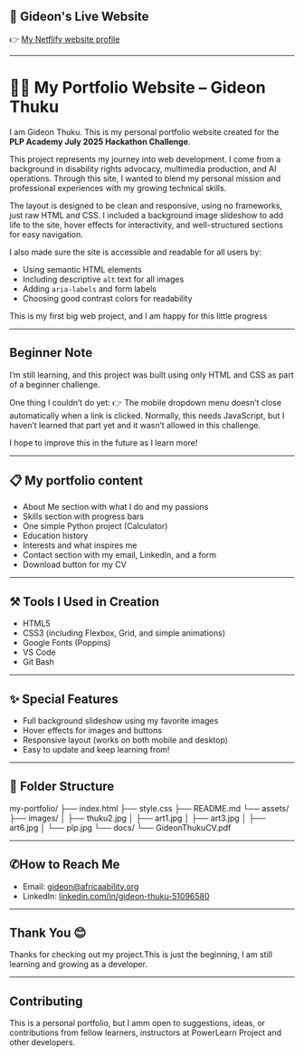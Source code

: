 ## 🔎 Gideon's Live Website

👉 [My Netflify website profile](https://gideonthukuprofile.netlify.app/) 

---

# 💼🌐 My Portfolio Website – Gideon Thuku
I am Gideon Thuku. This is my personal portfolio website created for the **PLP Academy July 2025 Hackathon Challenge**. 

This project represents my journey into web development. I come from a background in disability rights advocacy, multimedia production, and AI operations. Through this site, I wanted to blend my personal mission and professional experiences with my growing technical skills.

The layout is designed to be clean and responsive, using no frameworks, just raw HTML and CSS. I included a background image slideshow to add life to the site, hover effects for interactivity, and well-structured sections for easy navigation.

I also made sure the site is accessible and readable for all users by:
- Using semantic HTML elements
- Including descriptive `alt` text for all images
- Adding `aria-labels` and form labels
- Choosing good contrast colors for readability

This is my first big web project, and I am happy for this little progress

---

## Beginner Note
I’m still learning, and this project was built using only HTML and CSS as part of a beginner challenge.

One thing I couldn’t do yet:
👉 The mobile dropdown menu doesn’t close automatically when a link is clicked. Normally, this needs JavaScript, but I haven’t learned that part yet and it wasn’t allowed in this challenge.

I hope to improve this in the future as I learn more!

---

## 📋 My portfolio content

- About Me section with what I do and my passions
- Skills section with progress bars
- One simple Python project (Calculator)
- Education history
- Interests and what inspires me
- Contact section with my email, LinkedIn, and a form
- Download button for my CV

---

## ⚒️ Tools I Used in Creation

- HTML5
- CSS3 (including Flexbox, Grid, and simple animations)
- Google Fonts (Poppins)
- VS Code
- Git Bash

---

## ✨ Special Features

- Full background slideshow using my favorite images
- Hover effects for images and buttons
- Responsive layout (works on both mobile and desktop)
- Easy to update and keep learning from!

---

## 📂 Folder Structure

my-portfolio/
├── index.html
├── style.css
├── README.md
└── assets/
├── images/
│ ├── thuku2.jpg
│ ├── art1.jpg
│ ├── art3.jpg
│ ├── art6.jpg
│ └── plp.jpg
└── docs/
└── GideonThukuCV.pdf


---

## ✆How to Reach Me

- Email: [gideon@africaability.org](mailto:gideon@africaability.org)
- LinkedIn: [linkedin.com/in/gideon-thuku-51096580](https://www.linkedin.com/in/gideon-thuku-51096580/)

---

## Thank You 😊

Thanks for checking out my project.This is just the beginning, I am still learning and growing as a developer.

---

## Contributing

This is a personal portfolio, but I amm open to suggestions, ideas, or contributions from fellow learners, instructors at PowerLearn Project and other developers. 




